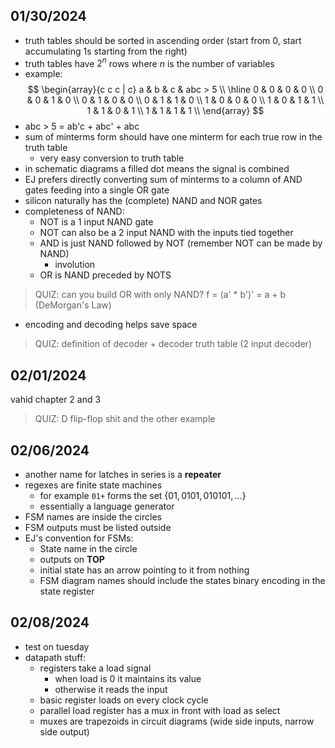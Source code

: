 ## 01/30/2024
- truth tables should be sorted in ascending order (start from 0, start accumulating 1s starting from the right)
- truth tables have $2^n$ rows where $n$ is the number of variables
- example:
$$ \begin{array}{c c c | c}
    a & b & c & abc > 5 \\
    \hline
    0 & 0 & 0 & 0 \\
    0 & 0 & 1 & 0 \\
    0 & 1 & 0 & 0 \\
    0 & 1 & 1 & 0 \\
    1 & 0 & 0 & 0 \\
    1 & 0 & 1 & 1 \\
    1 & 1 & 0 & 1 \\
    1 & 1 & 1 & 1 \\
\end{array} $$
- abc > 5 = ab'c + abc' + abc
- sum of minterms form should have one minterm for each true row in the truth table
    - very easy conversion to truth table
- in schematic diagrams a filled dot means the signal is combined
- EJ prefers directly converting sum of minterms to a column of AND gates feeding into a single OR gate
- silicon naturally has the (complete) NAND and NOR gates
- completeness of NAND:
    - NOT is a 1 input NAND gate
    - NOT can also be a 2 input NAND with the inputs tied together
    - AND is just NAND followed by NOT (remember NOT can be made by NAND)
        - involution
    - OR is NAND preceded by NOTS

> QUIZ: can you build OR with only NAND?
f = (a' * b')' = a + b (DeMorgan's Law)

- encoding and decoding helps save space

> QUIZ: definition of decoder + decoder truth table (2 input decoder)

## 02/01/2024
vahid chapter 2 and 3
> QUIZ: D flip-flop shit and the other example

## 02/06/2024
- another name for latches in series is a **repeater**
- regexes are finite state machines
    - for example `01+` forms the set $\{01, 0101, 010101, ...\}$
    - essentially a language generator
- FSM names are inside the circles
- FSM outputs must be listed outside
- EJ's convention for FSMs:
    - State name in the circle
    - outputs on **TOP**
    - initial state has an arrow pointing to it from nothing
    - FSM diagram names should include the states binary encoding in the state register

## 02/08/2024
- test on tuesday
- datapath stuff:
	- registers take a load signal
		- when load is 0 it maintains its value
		- otherwise it reads the input
	- basic register loads on every clock cycle
	- parallel load register has a mux in front with load as select
	- muxes are trapezoids in circuit diagrams (wide side inputs, narrow side output)